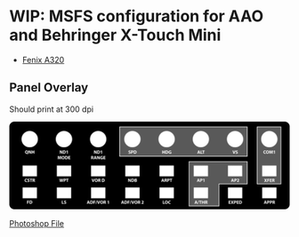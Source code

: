 # WIP: MSFS configuration for AAO and Behringer X-Touch Mini

- [Fenix A320](Fenix_A320)

## Panel Overlay

Should print at 300 dpi

![](images/X-Touch%20A320.png)

[Photoshop File](images/X-Touch%20A320.psd)